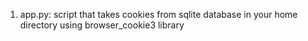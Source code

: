 1. app.py: script that takes cookies from sqlite database in your home directory using browser_cookie3 library
